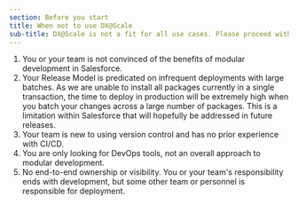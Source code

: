 ```yaml
---
section: Before you start
title: When not to use DX@Scale
sub-title: DX@Scale is not a fit for all use cases. Please proceed with caution when you are applying these tools/techniques and any of the underlying scenarios are met
---
```


1. You or your team is not convinced of the benefits of modular development in Salesforce.
1. Your Release Model is predicated on infrequent deployments with large batches. As we are unable to install all packages currently in a single transaction, the time to deploy in production will be extremely high when you batch your changes across a large number of packages.  This is a limitation within Salesforce that will hopefully be addressed in future releases.
1. Your team is new to using version control and has no prior experience with CI/CD.
1. You are only looking for DevOps tools, not an overall approach to modular development.
1. No end-to-end ownership or visibility. You or your team's responsibility ends with development, but some other team or personnel is responsible for deployment.